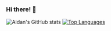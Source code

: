 ### Hi there! 👋
![Aidan's GitHub stats](https://github-readme-stats.vercel.app/api?username=asrouji&show_icons=true&theme=radical)
[![Top Languages](https://github-readme-stats.vercel.app/api/top-langs/?username=asrouji)](https://github.com/asrouji/github-readme-stats)
